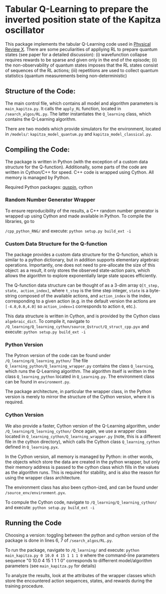 # Tabular Q-Learning to prepare the inverted position state of the Kapitza oscillator

This package implements the tabular Q-Learning code used in [Physical Review X](https://journals.aps.org/prx/abstract/10.1103/PhysRevX.8.031086). There are some peculiarities of appliying RL to prepare quantum states (see paper for a detailed discussion): (i) wavefunction collapse requires rewards to be sparse and given only in the end of the episode; (ii) the non-observability of quantum states imposes that the RL states consist of sequences of the RL actions; (iii) repetitions are used to collect quantum statistics (quantum measurements being non-deterministic)


## Structure of the Code:

The main control file, which contains all model and algorithm parameters is `main_kapitza.py`. It calls the `apply_RL` function, located in `/search_algos/RL.py`. The latter instantiates the `Q_learning` class, which contains the Q-Learning algorithm.

There are two models which provide simulators for the environment, located in `/models/`: `kapitza_model_quantum.py` and `kapitza_model_classical.py`. 

## Compiling the Code:

The package is written in Python (with the exception of a custom data structure for the Q-function). Additionally, some parts of the code are written in Cython/C++ for speed. C++ code is wrapped using Cython. All memory is managed by Python.


Required Python packages: [quspin](http://weinbe58.github.io/QuSpin/), cython

### Random Number Generator Wrapper

To ensure reproducibility of the results, a C++ random number generator is wrapped up using Cython and made available in Python. To compile the libraries, go to 

`
/cpp_python_RNG/
`
and execute:
`
python setup.py build_ext -i
`

### Custom Data Structure for the Q-function

The package provides a custom data structure for the Q-function, which is similar to a python dictionary, but in addition supports elementary algebraic operations. Importantly, one does not need to pre-allocate the size of this object: as a result, it only stores the observed state-action pairs, which allows the algorithm to explore exponentially large state spaces efficiently. 

The Q-function data structure can be thought of as a 3-dim array `Q[t_step, state, action_index]`, where `t_step` is the time step integer, `state` is a byte-string composed of the available actions, and `action_index` is the index, corresponding to a given action (e.g. in the default version the actions are `[-4.0,0.0,4.0]` so `action_index=1` corresponds to action `0`, etc.). 

This data structure is written in Cython, and is provided by the Cython class `algebraic_dict`. To compile it, navigate to 
`
/Q_learning/Q_learning_cython/source_Qstruct/Q_struct_cpp.pyx
`
and execute:
`
python setup.py build_ext -i
`

### Python Version

The Pytnon version of the code can be found under
`
/Q_learning/Q_learning_python/
`
The file `Q_learning_python/Q_learning_wrapper.py` contains the class `Q_learning`, which runs the Q-Learning algorithm. The algorithm itself is written in the class `Q_learning_python` located in `Q_Learning.py`. The environment class can be found in `environment.py`.

The package architecture, in particular the wrapper class, in the Python version is merely to mirror the structure of the Cython version, where it is required.

### Cython Version

We also provide a faster, Cython version of the Q-Learning algorithm, under
`
/Q_learning/Q_learning_cython/
`
Once again, we use a wrapper class located in `Q_learning_cython/Q_learning_wrapper.py` (note, this is a different file in the cython directory), which calls the Cython class `Q_learning_cython` defined in `Q_learning.pyx`. 

In the Cython version, all memory is managed by Python: in other words, the objects which store the data are created in the python wrapper, but only their memory address is passed to the cython class which fills in the values as the algorithm runs. This is required for stability, and is also the reason for using the wrapper class architecture.  

The environment class has also been cython-ized, and can be found under `/source_env/environment.pyx`. 

To compule the Cython code, navigate to
`
/Q_learning/Q_learning_cython/
`
and execute:
`
python setup.py build_ext -i
`


## Running the Code

Choosing a version: toggling between the python and cython version of the package is done in lines 6, 7 of `/search_algos/RL.py`.

To run the package, navigate to `/Q_learning/` and execute:
`
python main_kapitza.py 0 10.0 4 15 1 1 1 0
`
where the command-line parameters sequence "0 10.0 4 15 1 1 1 0" corresponds to differrent model/algorithm parameters (see `main_kapitza.py` for details)

To analyze the results, look at the attributes of the wrapper classes which store the encountered action sequences, states, and rewards during the training procedure. 

